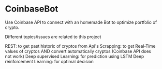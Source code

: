 # CoinbaseBot
Use Coinbase API to connect with an homemade Bot to optimize portfolio of crypto. 

Different topics/issues are related to this project

REST: to get past historic of cryptos from Api's
Scrapping: to get Real-Time values of cryptos AND convert automatically cryptos (Coinbase API does not work)
Deep supervised Learning: for prediction using LSTM
Deep reinforcement Learning: for optimal decision


